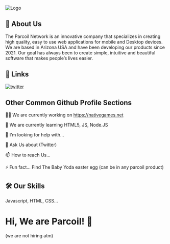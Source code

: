 ![Logo](https://i.imgur.com/IUOadJz.png)

## 🚀 About Us

The Parcoil Network is an innovative company that specializes in creating high quality, easy to use web applications for mobile and Desktop devices. We are based in Arizona USA and have been developing our products since 2021. Our goal has always been to create simple, intuitive and beautiful software that makes people’s lives easier.

## 🔗 Links

[![twitter](https://img.shields.io/badge/twitter-1DA1F2?style=for-the-badge&logo=twitter&logoColor=white)](https://twitter.com/parcoilinc)

## Other Common Github Profile Sections

👩‍💻 We are currently working on https://nativegames.net

🧠 We are currently learning HTML5, JS, Node.JS

🤔 I'm looking for help with...

💬 Ask Us about (Twitter) 

📫 How to reach Us...

⚡️ Fun fact... Find The Baby Yoda easter egg (can be in any parcoil product)

## 🛠 Our Skills

Javascript, HTML, CSS...

# Hi, We are Parcoil! 👋

(we are not hiring atm)
